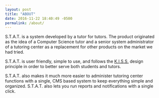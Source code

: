 ```yaml
---
layout: post
title: "ABOUT"
date: 2016-11-22 18:40:49 -0500
permalink: /about/
---
```


S.T.A.T. is a system developed by a tutor for tutors. The product originated as the idea of a Computer Science tutor and a senior system administrator of a tutoring center as a replacement for other products on the market we had tried.

S.T.A.T. is user friendly, simple to use, and follows the [K.I.S.S.](https://en.wikipedia.org/wiki/KISS_principle) design principle in order to better serve both students and tutors.

S.T.A.T. also makes it much more easier to administer tutoring center functions with a single, CMS based system to keep everything simple and organized. S.T.A.T. also lets you run reports and notifications with a single click.

